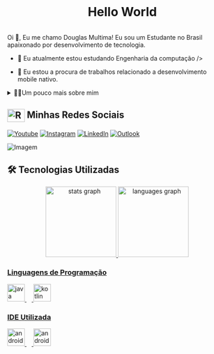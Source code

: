 <!--título-->
<div id="user-content-toc">
  <ul align="center">
    <summary><h1 style="display: inline-block">Hello World</h1></summary>
</div>

<!-- Presentation -->
<p>
  Oi 👋, Eu me chamo Douglas Multima! Eu sou um Estudante no Brasil apaixonado por desenvolvimento de tecnologia.

  - 🌱 Eu atualmente estou estudando Engenharia da computação />

  - 🔭 Eu estou a procura de trabalhos relacionado a desenvolvimento mobile nativo.
</p>

<!-- Dropdown -->
<details>
  <summary>👨‍💻Um pouco mais sobre mim</summary>

  - 💬 Eu tenho experiência com bancos de dados Firebase, banco de dados interno e atualmente estou me desenvolvendo em desenvolvimento Mobile,já tive um pouco de experiência com  a linguagem de programação Java,C e python,  mas atualmente estou procurando me desenvolver com Kotlin em projetos nativos Android.

  - ⚡Sou um mega fã de animes/mangás/manhwas e adoro assistir séries e filmes relacionados a super heróis \o/
</details>

## <img align="center" alt="Rafa-Js" height="30" width="40" src="https://user-images.githubusercontent.com/105456789/213942148-926a07c2-3607-4c24-8c25-e653fbea087d.gif"> Minhas Redes Sociais

<!-- Links -->


[![Youtube](https://img.shields.io/badge/YouTube-FF0000?style=for-the-badge&logo=youtube&logoColor=white )](https://www.youtube.com/channel/UCEHjm1OL-HuQzv8HAb7nRVQ)
[![Instagram](https://img.shields.io/badge/Instagram-E4405F?style=for-the-badge&logo=instagram&logoColor=white)](https://www.instagram.com/douglasmultima/)
[![LinkedIn](https://img.shields.io/badge/LinkedIn-0077B5?style=for-the-badge&logo=linkedin&logoColor=white)](https://www.linkedin.com/in/douglas-multima-3386461a4/)
[![Outlook](https://img.shields.io/static/v1?message=Outlook&logo=microsoft-outlook&label=&color=0078D4&logoColor=white&labelColor=&style=for-the-badge)](douglas.multima@hotmail.com)

<!-- GithubStats -->



<!-- GIF -->
<p align="left">
  <img align="center" src="https://github.com/VariableBee/VariableBee/assets/77739311/4e9f41af-6b57-49a7-b15a-74322e96b4d7" alt="Imagem">
</p>

## 🛠 Tecnologias Utilizadas

<!-- GithubStats -->

<div align="center">
  
  <a href="https://github.com/DouglasMultima">
  <img src="https://github-readme-stats.vercel.app/api?username=DouglasMultima&hide_title=false&hide_rank=false&show_icons=true&include_all_commits=true&count_private=true&disable_animations=false&theme=blue-green&locale=en&hide_border=false" height="162em" alt="stats graph"  />
  <img src="https://github-readme-stats.vercel.app/api/top-langs?username=DouglasMultima&locale=en&hide_title=false&layout=compact&card_width=320&langs_count=5&theme=midnight-purple&hide_border=false" height="162em" alt="languages graph"  />
</div>

<!-- Skills: Programming Languages -->

  <div style="flex-basis: 48%;">
    <h3>Linguagens de Programação</h3>
  <img src="https://cdn.jsdelivr.net/gh/devicons/devicon/icons/java/java-original.svg" height="40" alt="java logo"  />
  <img width="12" />
  <img src="https://cdn.jsdelivr.net/gh/devicons/devicon/icons/kotlin/kotlin-original.svg" height="40" alt="kotlin logo"  />
</div>


###

 <!-- Skills: IDE -->
 
  <div style="flex-basis: 48%;">
    <h3>IDE Utilizada</h3>
    <div align="left">
  <img src="https://cdn.simpleicons.org/androidstudio/3DDC84" height="40" alt="androidstudio logo"  />
  <img width="12" />
  <img src="https://cdn.simpleicons.org/android/3DDC84" height="40" alt="android logo"  />
</div>

###
    
   
  </div>

###

 
